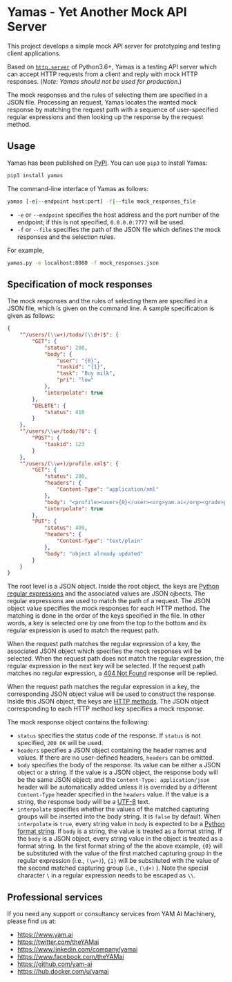 # Yamas - Yet Another Mock API Server

This project develops a simple mock API server for prototyping and testing client applications.  

Based on [`http.server`](https://docs.python.org/3.6/library/http.server.html) of Python3.6+, Yamas is a testing API server which can accept HTTP requests from a client and reply with mock HTTP responses. (*Note: Yamas should not be used for production.*)

The mock responses and the rules of selecting them are specified in a JSON file. Processing an request, Yamas locates the wanted mock response by matching the request path with a sequence of user-specified regular expressions and then looking up the response by the request method.

## Usage

Yamas has been published on [PyPI](https://pypi.org). You can use `pip3` to install Yamas:

```sh
pip3 install yamas
```

The command-line interface of Yamas as follows:

```sh
yamas [-e|--endpoint host:port] -f|--file mock_responses_file
```

* `-e` or `--endpoint` specifies the host address and the port number of the endpoint; if this is not specified, `0.0.0.0:7777` will be used.
* `-f` or `--file` specifies the path of the JSON file which defines the mock responses and the selection rules.

For example,

```sh
yamas.py -e localhost:8080 -f mock_responses.json
```

## Specification of mock responses

The mock responses and the rules of selecting them are specified in a JSON file, which is given on the command line. A sample specification is given as follows:

```json
{
    "^/users/(\\w+)/todo/(\\d+)$": {
        "GET": {
            "status": 200,
            "body": {
                "user": "{0}",
                "taskid": "{1}",
                "task": "Buy milk",
                "pri": "low"
            },
            "interpolate": true
        },
        "DELETE": {
            "status": 410
        }
    },
    "^/users/\\w+/todo/?$": {
        "POST": {
            "taskid": 123
        }
    },
    "^/users/(\\w+)/profile.xml$": {
        "GET": {
            "status": 200,
            "headers": {
                "Content-Type": "application/xml"
            },
            "body": "<profile><user>{0}</user><org>yam.ai</org><grade>premium</grade></profile>",
            "interpolate": true
        },
        "PUT": {
            "status": 409,
            "headers": {
                "Content-Type": "text/plain"
            },
            "body": "object already updated"
        }
    }
}
```

The root level is a JSON object. Inside the root object, the keys are [Python regular expressions](https://docs.python.org/3.6/howto/regex.html) and the associated values are JSON ojbects. The regular expressions are used to match the path of a request. The JSON object value specifies the mock responses for each HTTP method. The matching is done in the order of the keys specified in the file. In other words, a key is selected one by one from the top to the bottom and its regular expression is used to match the request path.

When the request path matches the regular expression of a key, the associated JSON object which specifies the mock responses will be selected. When the request path does not match the regular expression, the regular expression in the next key will be selected. If the request path matches no regular expression, a [404 Not Found](https://developer.mozilla.org/en-US/docs/Web/HTTP/Status) response will be replied.

When the request path matches the regular expression in a key, the corresponding JSON object value will be used to construct the response. Inside this JSON object, the keys are [HTTP methods](https://developer.mozilla.org/en-US/docs/Web/HTTP/Methods). The JSON object corresponding to each HTTP method key specifies a mock response.

The mock response object contains the following:

* `status` specifies the status code of the response. If `status` is not specified, `200 OK` will be used.
* `headers` specifies a JSON object containing the header names and values. If there are no user-defined headers, `headers` can be omitted.
* `body` specifies the body of the response. Its value can be either a JSON object or a string. If the value is a JSON object, the response body will be the same JSON object; and the `Content-Type: application/json` header will be automatically added unless it is overrided by a different `Content-Type` header specified in the `headers` value. If the value is a string, the response body will be a [UTF-8](https://en.wikipedia.org/wiki/UTF-8) text.
* `interpolate` specifies whether the values of the matched capturing groups will be inserted into the body string. It is `false` by default. When `interpolate` is `true`, every string value in `body` is expected to be a [Python format string](https://docs.python.org/3.6/library/string.html#format-string-syntax). If `body` is a string, the value is treated as a format string. If the `body` is a JSON object, every string value in the object is treated as a format string. In the first format string of the the above example, `{0}` will be substituted with the value of the first matched capturing group in the regular expression (i.e., `(\w+)`), `{1}` will be substituted with the value of the second matched capturing group (i.e., `(\d+)` ). Note the special character `\` in a regular expression needs to be escaped as `\\`. 

## Professional services

If you need any support or consultancy services from YAM AI Machinery, please find us at:

* https://www.yam.ai
* https://twitter.com/theYAMai
* https://www.linkedin.com/company/yamai
* https://www.facebook.com/theYAMai
* https://github.com/yam-ai
* https://hub.docker.com/u/yamai
